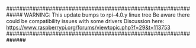 #############################################################
WARNING: This update bumps to rpi-4.0.y linux tree
Be aware there could be compatibility issues with some drivers
Discussion here:
https://www.raspberrypi.org/forums/viewtopic.php?f=29&t=113753
##############################################################

